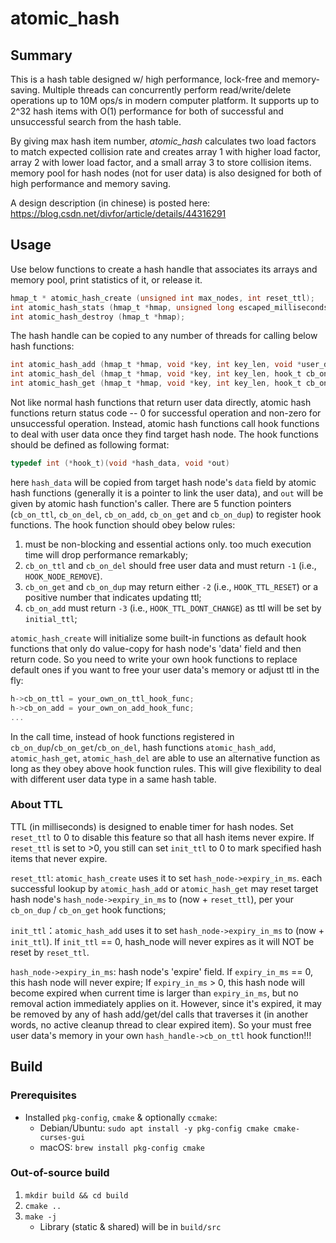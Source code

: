 # atomic_hash

## Summary
This is a hash table designed w/ high performance, lock-free and memory-saving. Multiple threads can concurrently perform read/write/delete operations up to 10M ops/s in modern computer platform. It supports up to 2^32 hash items with O(1) performance for both of successful and unsuccessful search from the hash table.

By giving max hash item number, *atomic_hash* calculates two load factors to match expected collision rate and creates array 1 with higher load factor, array 2 with lower load factor, and a small array 3 to store collision items. memory pool for hash nodes (not for user data) is also designed for both of high performance and memory saving.

A design description (in chinese) is posted here:
https://blog.csdn.net/divfor/article/details/44316291

## Usage
Use below functions to create a hash handle that associates its arrays and memory pool, print statistics of it, or release it.
```C
hmap_t * atomic_hash_create (unsigned int max_nodes, int reset_ttl);
int atomic_hash_stats (hmap_t *hmap, unsigned long escaped_milliseconds);
int atomic_hash_destroy (hmap_t *hmap);
```
The hash handle can be copied to any number of threads for calling below hash functions:
```C
int atomic_hash_add (hmap_t *hmap, void *key, int key_len, void *user_data, int init_ttl, hook_t cb_on_dup, void *out);
int atomic_hash_del (hmap_t *hmap, void *key, int key_len, hook_t cb_on_del, void *out); //delete all matches
int atomic_hash_get (hmap_t *hmap, void *key, int key_len, hook_t cb_on_get, void *out); //get the first match
```
Not like normal hash functions that return user data directly, atomic hash functions return status code -- 0 for successful operation and non-zero for unsuccessful operation. Instead, atomic hash functions call hook functions to deal with user data once they find target hash node. The hook functions should be defined as following format:
```C
typedef int (*hook_t)(void *hash_data, void *out)
```
here `hash_data` will be copied from target hash node's `data` field by atomic hash functions (generally it is a pointer to link the user data), and `out` will be given by atomic hash function's caller. There are 5 function pointers (`cb_on_ttl`, `cb_on_del`, `cb_on_add`, `cb_on_get` and `cb_on_dup`) to register hook functions. The hook function should obey below rules:
  1. must be non-blocking and essential actions only. too much execution time will drop performance remarkably;
  2. `cb_on_ttl` and `cb_on_del` should free user data and must return `-1` (i.e., `HOOK_NODE_REMOVE`).
  3. `cb_on_get` and `cb_on_dup` may return either `-2` (i.e., `HOOK_TTL_RESET`) or a positive number that indicates updating ttl;
  4. `cb_on_add` must return `-3` (i.e., `HOOK_TTL_DONT_CHANGE`) as ttl will be set by `initial_ttl`;

`atomic_hash_create` will initialize some built-in functions as default hook functions that only do value-copy for hash node's 'data' field and then return code. So you need to write your own hook functions to replace default ones if you want to free your user data's memory or adjust ttl in the fly:
  ```C
  h->cb_on_ttl = your_own_on_ttl_hook_func;
  h->cb_on_add = your_own_on_add_hook_func;
  ...
  ```
In the call time, instead of hook functions registered in `cb_on_dup`/`cb_on_get`/`cb_on_del`, hash functions `atomic_hash_add`, `atomic_hash_get`, `atomic_hash_del` are able to use an alternative function as long as they obey above hook function rules. This will give flexibility to deal with different user data type in a same hash table.

### About TTL
TTL (in milliseconds) is designed to enable timer for hash nodes. Set `reset_ttl` to 0 to disable this feature so that all hash items never expire. If `reset_ttl` is set to >0, you still can set `init_ttl` to 0 to mark specified hash items that never expire.

`reset_ttl`: `atomic_hash_create` uses it to set `hash_node->expiry_in_ms`. each successful lookup by `atomic_hash_add` or `atomic_hash_get` may reset target hash node's `hash_node->expiry_in_ms` to (now + `reset_ttl`), per your `cb_on_dup` / `cb_on_get` hook functions;

`init_ttl`：`atomic_hash_add` uses it to set `hash_node->expiry_in_ms` to (now + `init_ttl`). If `init_ttl` == 0, hash_node will never expires as it will NOT be reset by `reset_ttl`.

`hash_node->expiry_in_ms`: hash node's 'expire' field. If `expiry_in_ms` == 0, this hash node will never expire; If `expiry_in_ms` > 0, this hash node will become expired when current time is larger than `expiry_in_ms`, but no removal action immediately applies on it. However, since it's expired, it may be removed by any of hash add/get/del calls that traverses it (in another words, no active cleanup thread to clear expired item). So your must free user data's memory in your own `hash_handle->cb_on_ttl` hook function!!!


## Build
### Prerequisites
* Installed `pkg-config`, `cmake` & optionally `ccmake`:
    * Debian/Ubuntu: `sudo apt install -y pkg-config cmake cmake-curses-gui`
    * macOS: `brew install pkg-config cmake`

### Out-of-source build
1. `mkdir build && cd build`
2. `cmake ..`
3. `make -j`
    * Library (static & shared) will be in `build/src`
